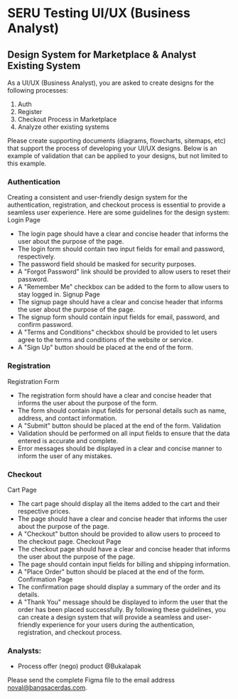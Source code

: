 # SERU Testing UI/UX (Business Analyst)

## Design System for Marketplace & Analyst Existing System

As a UI/UX (Business Analyst), you are asked to create designs for the following processes:
1. Auth
2. Register
3. Checkout Process in Marketplace
4. Analyze other existing systems

Please create supporting documents (diagrams, flowcharts, sitemaps, etc) that support the process of developing your UI/UX designs.
Below is an example of validation that can be applied to your designs, but not limited to this example.

### Authentication
Creating a consistent and user-friendly design system for the authentication, registration, and checkout process is essential to provide a seamless user experience. Here are some guidelines for the design system:
Login Page
* The login page should have a clear and concise header that informs the user about the purpose of the page.
* The login form should contain two input fields for email and password, respectively.
* The password field should be masked for security purposes.
* A "Forgot Password" link should be provided to allow users to reset their password.
* A "Remember Me" checkbox can be added to the form to allow users to stay logged in.
Signup Page
* The signup page should have a clear and concise header that informs the user about the purpose of the page.
* The signup form should contain input fields for email, password, and confirm password.
* A "Terms and Conditions" checkbox should be provided to let users agree to the terms and conditions of the website or service.
* A "Sign Up" button should be placed at the end of the form.

### Registration
Registration Form
* The registration form should have a clear and concise header that informs the user about the purpose of the form.
* The form should contain input fields for personal details such as name, address, and contact information.
* A "Submit" button should be placed at the end of the form.
Validation
* Validation should be performed on all input fields to ensure that the data entered is accurate and complete.
* Error messages should be displayed in a clear and concise manner to inform the user of any mistakes.

### Checkout
Cart Page
* The cart page should display all the items added to the cart and their respective prices.
* The page should have a clear and concise header that informs the user about the purpose of the page.
* A "Checkout" button should be provided to allow users to proceed to the checkout page.
Checkout Page
* The checkout page should have a clear and concise header that informs the user about the purpose of the page.
* The page should contain input fields for billing and shipping information.
* A "Place Order" button should be placed at the end of the form.
Confirmation Page
* The confirmation page should display a summary of the order and its details.
* A "Thank You" message should be displayed to inform the user that the order has been placed successfully.
By following these guidelines, you can create a design system that will provide a seamless and user-friendly experience for your users during the authentication, registration, and checkout process.

### Analysts:
* Process offer (nego) product @Bukalapak

Please send the complete Figma file to the email address noval@bangsacerdas.com.
